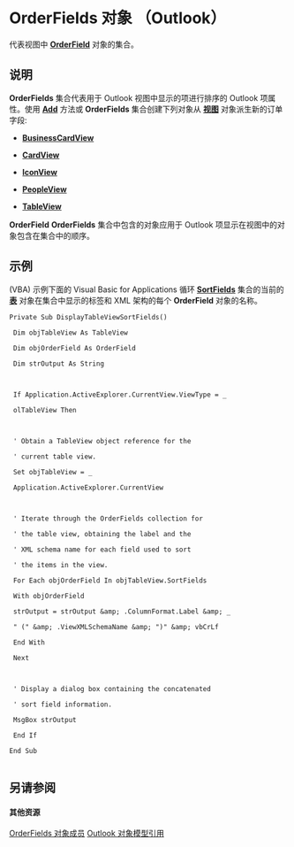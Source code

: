 
# OrderFields 对象 （Outlook）

代表视图中  **[OrderField](4ae32270-bde9-3178-bca3-f8d145779d3d.md)** 对象的集合。


## 说明

 **OrderFields** 集合代表用于 Outlook 视图中显示的项进行排序的 Outlook 项属性。使用 **[Add](aabd32ef-e707-ddc5-24b6-723293273e56.md)** 方法或 **OrderFields** 集合创建下列对象从 **[视图](41c8d149-9912-1685-4c8b-3c849cc6f1ed.md)** 对象派生新的订单字段:


-  **[BusinessCardView](83706cf8-080c-fbf0-9381-5801a2dd4dfd.md)**
    
-  **[CardView](cdac229b-f2b6-9ecb-e1a7-b53509426570.md)**
    
-  **[IconView](dc2efa6c-4752-f713-f77e-378036f358dc.md)**
    
-  **[PeopleView](7b569709-5da8-a950-a0fb-9d64b520a21b.md)**
    
-  **[TableView](026e27f8-1655-060d-e8cc-87eaaf4f1510.md)**
    
 **OrderField** **OrderFields** 集合中包含的对象应用于 Outlook 项显示在视图中的对象包含在集合中的顺序。


## 示例

(VBA) 示例下面的 Visual Basic for Applications 循环 **[SortFields](0b643d55-c4cb-dcba-b90b-66f6b936b5a8.md)** 集合的当前的 **[表](026e27f8-1655-060d-e8cc-87eaaf4f1510.md)** 对象在集合中显示的标签和 XML 架构的每个 **OrderField** 对象的名称。


```
Private Sub DisplayTableViewSortFields() 
 
 Dim objTableView As TableView 
 
 Dim objOrderField As OrderField 
 
 Dim strOutput As String 
 
 
 
 If Application.ActiveExplorer.CurrentView.ViewType = _ 
 
 olTableView Then 
 
 
 
 ' Obtain a TableView object reference for the 
 
 ' current table view. 
 
 Set objTableView = _ 
 
 Application.ActiveExplorer.CurrentView 
 
 
 
 ' Iterate through the OrderFields collection for 
 
 ' the table view, obtaining the label and the 
 
 ' XML schema name for each field used to sort 
 
 ' the items in the view. 
 
 For Each objOrderField In objTableView.SortFields 
 
 With objOrderField 
 
 strOutput = strOutput &amp; .ColumnFormat.Label &amp; _ 
 
 " (" &amp; .ViewXMLSchemaName &amp; ")" &amp; vbCrLf 
 
 End With 
 
 Next 
 
 
 
 ' Display a dialog box containing the concatenated 
 
 ' sort field information. 
 
 MsgBox strOutput 
 
 End If 
 
End Sub 
 

```


## 另请参阅


#### 其他资源


[OrderFields 对象成员](c6783e6a-ba75-3768-37f7-274ed6df0a49.md)
[Outlook 对象模型引用](http://msdn.microsoft.com/library/73221b13-d8d8-99b8-3394-b95dbbfd5ddc%28Office.15%29.aspx)